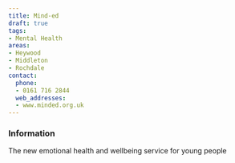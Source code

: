 ```yaml
---
title: Mind-ed
draft: true
tags:
- Mental Health
areas:
- Heywood
- Middleton
- Rochdale
contact:
  phone:
  - 0161 716 2844
  web_addresses:
  - www.minded.org.uk
---
```


### Information
The new emotional health and wellbeing service for young people


